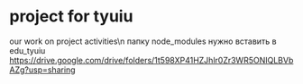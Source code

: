 # project for tyuiu
our work on project activities\n
папку node_modules нужно вставить в edu_tyuiu
https://drive.google.com/drive/folders/1t598XP41HZJhlr0Zr3WR5ONIQLBVbAZg?usp=sharing
